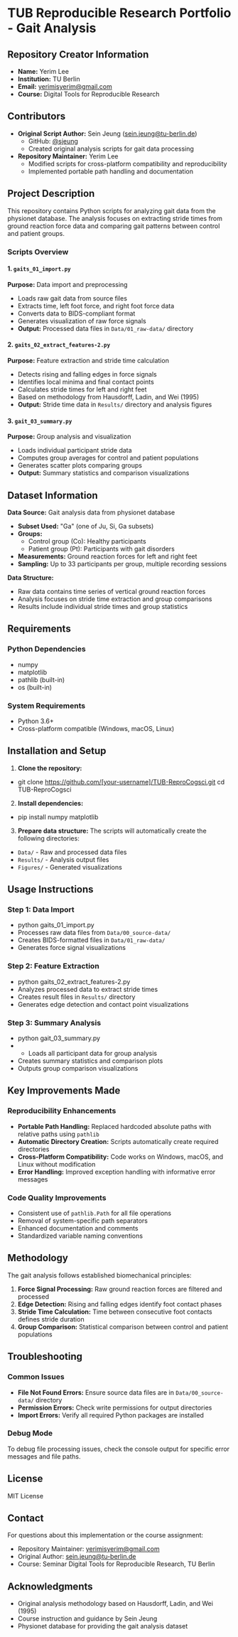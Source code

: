 # TUB Reproducible Research Portfolio - Gait Analysis

## Repository Creator Information
- **Name:** Yerim Lee
- **Institution:** TU Berlin
- **Email:** yerimisyerim@gmail.com
- **Course:** Digital Tools for Reproducible Research

## Contributors
- **Original Script Author:** Sein Jeung (sein.jeung@tu-berlin.de)
  - GitHub: [@sjeung](https://github.com/sjeung)
  - Created original analysis scripts for gait data processing
- **Repository Maintainer:** Yerim Lee
  - Modified scripts for cross-platform compatibility and reproducibility
  - Implemented portable path handling and documentation

## Project Description

This repository contains Python scripts for analyzing gait data from the physionet database. The analysis focuses on extracting stride times from ground reaction force data and comparing gait patterns between control and patient groups.

### Scripts Overview

#### 1. `gaits_01_import.py`
**Purpose:** Data import and preprocessing
- Loads raw gait data from source files
- Extracts time, left foot force, and right foot force data
- Converts data to BIDS-compliant format
- Generates visualization of raw force signals
- **Output:** Processed data files in `Data/01_raw-data/` directory

#### 2. `gaits_02_extract_features-2.py`
**Purpose:** Feature extraction and stride time calculation
- Detects rising and falling edges in force signals
- Identifies local minima and final contact points
- Calculates stride times for left and right feet
- Based on methodology from Hausdorff, Ladin, and Wei (1995)
- **Output:** Stride time data in `Results/` directory and analysis figures

#### 3. `gait_03_summary.py`
**Purpose:** Group analysis and visualization
- Loads individual participant stride data
- Computes group averages for control and patient populations
- Generates scatter plots comparing groups
- **Output:** Summary statistics and comparison visualizations

## Dataset Information

**Data Source:** Gait analysis data from physionet database
- **Subset Used:** "Ga" (one of Ju, Si, Ga subsets)
- **Groups:** 
  - Control group (Co): Healthy participants
  - Patient group (Pt): Participants with gait disorders
- **Measurements:** Ground reaction forces for left and right feet
- **Sampling:** Up to 33 participants per group, multiple recording sessions

**Data Structure:**
- Raw data contains time series of vertical ground reaction forces
- Analysis focuses on stride time extraction and group comparisons
- Results include individual stride times and group statistics

## Requirements

### Python Dependencies
- numpy
- matplotlib
- pathlib (built-in)
- os (built-in)

### System Requirements
- Python 3.6+
- Cross-platform compatible (Windows, macOS, Linux)

## Installation and Setup

1. **Clone the repository:**
- git clone https://github.com/[your-username]/TUB-ReproCogsci.git
cd TUB-ReproCogsci
2. **Install dependencies:**
- pip install numpy matplotlib
3. **Prepare data structure:**
The scripts will automatically create the following directories:
- `Data/` - Raw and processed data files
- `Results/` - Analysis output files
- `Figures/` - Generated visualizations

## Usage Instructions

### Step 1: Data Import
- python gaits_01_import.py
- Processes raw data files from `Data/00_source-data/`
- Creates BIDS-formatted files in `Data/01_raw-data/`
- Generates force signal visualizations

### Step 2: Feature Extraction
- python gaits_02_extract_features-2.py
- Analyzes processed data to extract stride times
- Creates result files in `Results/` directory
- Generates edge detection and contact point visualizations

### Step 3: Summary Analysis
- python gait_03_summary.py
- - Loads all participant data for group analysis
- Creates summary statistics and comparison plots
- Outputs group comparison visualizations


## Key Improvements Made

### Reproducibility Enhancements
- **Portable Path Handling:** Replaced hardcoded absolute paths with relative paths using `pathlib`
- **Automatic Directory Creation:** Scripts automatically create required directories
- **Cross-Platform Compatibility:** Code works on Windows, macOS, and Linux without modification
- **Error Handling:** Improved exception handling with informative error messages

### Code Quality Improvements
- Consistent use of `pathlib.Path` for all file operations
- Removal of system-specific path separators
- Enhanced documentation and comments
- Standardized variable naming conventions

## Methodology

The gait analysis follows established biomechanical principles:

1. **Force Signal Processing:** Raw ground reaction forces are filtered and processed
2. **Edge Detection:** Rising and falling edges identify foot contact phases
3. **Stride Time Calculation:** Time between consecutive foot contacts defines stride duration
4. **Group Comparison:** Statistical comparison between control and patient populations

## Troubleshooting

### Common Issues
- **File Not Found Errors:** Ensure source data files are in `Data/00_source-data/` directory
- **Permission Errors:** Check write permissions for output directories
- **Import Errors:** Verify all required Python packages are installed

### Debug Mode
To debug file processing issues, check the console output for specific error messages and file paths.

## License

MIT License

## Contact

For questions about this implementation or the course assignment:
- Repository Maintainer: yerimisyerim@gmail.com
- Original Author: sein.jeung@tu-berlin.de
- Course: Seminar Digital Tools for Reproducible Research, TU Berlin

## Acknowledgments

- Original analysis methodology based on Hausdorff, Ladin, and Wei (1995)
- Course instruction and guidance by Sein Jeung
- Physionet database for providing the gait analysis dataset